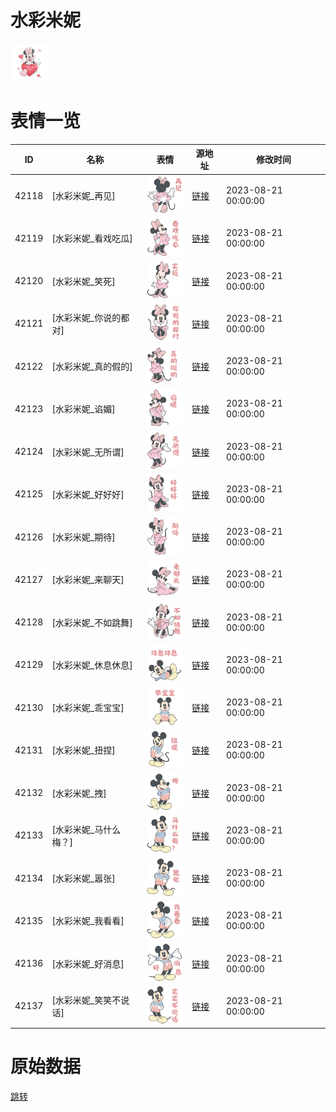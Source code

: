 # 水彩米妮

<img src="./cover.png" height="60" alt="cover" />

# 表情一览

|ID|名称|表情|源地址|修改时间|
|----|----|----|----|----|
|42118|[水彩米妮_再见]|<img src="./pic/042118_%5B水彩米妮_再见%5D.png" height="60" alt="再见"/>|[链接](https://i0.hdslb.com/bfs/garb/afd43fb16195433acf38f2ac318cb0d13acb320e.png)|2023-08-21 00:00:00|
|42119|[水彩米妮_看戏吃瓜]|<img src="./pic/042119_%5B水彩米妮_看戏吃瓜%5D.png" height="60" alt="看戏吃瓜"/>|[链接](https://i0.hdslb.com/bfs/garb/ca32129a36134bb0b4d144b952413148ee048a37.png)|2023-08-21 00:00:00|
|42120|[水彩米妮_笑死]|<img src="./pic/042120_%5B水彩米妮_笑死%5D.png" height="60" alt="笑死"/>|[链接](https://i0.hdslb.com/bfs/garb/d6283ce5d5088a0989ece78f65b19f9f6606a082.png)|2023-08-21 00:00:00|
|42121|[水彩米妮_你说的都对]|<img src="./pic/042121_%5B水彩米妮_你说的都对%5D.png" height="60" alt="你说的都对"/>|[链接](https://i0.hdslb.com/bfs/garb/1f3ea8c5d436184725cab4d121de624433185720.png)|2023-08-21 00:00:00|
|42122|[水彩米妮_真的假的]|<img src="./pic/042122_%5B水彩米妮_真的假的%5D.png" height="60" alt="真的假的"/>|[链接](https://i0.hdslb.com/bfs/garb/9cec4162c85b01093aa5af60fccc56603e94491f.png)|2023-08-21 00:00:00|
|42123|[水彩米妮_谄媚]|<img src="./pic/042123_%5B水彩米妮_谄媚%5D.png" height="60" alt="谄媚"/>|[链接](https://i0.hdslb.com/bfs/garb/74bb93d837e37d1f0ce664f587af8640aeb5fb1f.png)|2023-08-21 00:00:00|
|42124|[水彩米妮_无所谓]|<img src="./pic/042124_%5B水彩米妮_无所谓%5D.png" height="60" alt="无所谓"/>|[链接](https://i0.hdslb.com/bfs/garb/0b2cffa4d7c104c843e3397392048a72c935d9c4.png)|2023-08-21 00:00:00|
|42125|[水彩米妮_好好好]|<img src="./pic/042125_%5B水彩米妮_好好好%5D.png" height="60" alt="好好好"/>|[链接](https://i0.hdslb.com/bfs/garb/fdb3c1cde5867dace66075dbb94c36e6f991c6a2.png)|2023-08-21 00:00:00|
|42126|[水彩米妮_期待]|<img src="./pic/042126_%5B水彩米妮_期待%5D.png" height="60" alt="期待"/>|[链接](https://i0.hdslb.com/bfs/garb/98764821dbd1ff39445af4ad9d8f1cca7fe06dfc.png)|2023-08-21 00:00:00|
|42127|[水彩米妮_来聊天]|<img src="./pic/042127_%5B水彩米妮_来聊天%5D.png" height="60" alt="来聊天"/>|[链接](https://i0.hdslb.com/bfs/garb/423c3bc195c97557e89eec0d841d426fafed1944.png)|2023-08-21 00:00:00|
|42128|[水彩米妮_不如跳舞]|<img src="./pic/042128_%5B水彩米妮_不如跳舞%5D.png" height="60" alt="不如跳舞"/>|[链接](https://i0.hdslb.com/bfs/garb/c7b34512bd9b6d7638a777d450dc7694e0de3d60.png)|2023-08-21 00:00:00|
|42129|[水彩米妮_休息休息]|<img src="./pic/042129_%5B水彩米妮_休息休息%5D.png" height="60" alt="休息休息"/>|[链接](https://i0.hdslb.com/bfs/garb/7c35ea78dd34b8d4dd2357773712006a077f9220.png)|2023-08-21 00:00:00|
|42130|[水彩米妮_乖宝宝]|<img src="./pic/042130_%5B水彩米妮_乖宝宝%5D.png" height="60" alt="乖宝宝"/>|[链接](https://i0.hdslb.com/bfs/garb/bdfbac564da6980e4fd32ae588f27dad4a0339f9.png)|2023-08-21 00:00:00|
|42131|[水彩米妮_扭捏]|<img src="./pic/042131_%5B水彩米妮_扭捏%5D.png" height="60" alt="扭捏"/>|[链接](https://i0.hdslb.com/bfs/garb/002a30b5fd6596eddc5d881e026f8561595ff4bb.png)|2023-08-21 00:00:00|
|42132|[水彩米妮_拽]|<img src="./pic/042132_%5B水彩米妮_拽%5D.png" height="60" alt="拽"/>|[链接](https://i0.hdslb.com/bfs/garb/b5ad8aa4fec8ce09ff879fae9ff50c4a862df0a1.png)|2023-08-21 00:00:00|
|42133|[水彩米妮_马什么梅？]|<img src="./pic/042133_%5B水彩米妮_马什么梅？%5D.png" height="60" alt="马什么梅？"/>|[链接](https://i0.hdslb.com/bfs/garb/4e62ce37b92ef0f6fb9c8e24373b3549484e2c71.png)|2023-08-21 00:00:00|
|42134|[水彩米妮_嚣张]|<img src="./pic/042134_%5B水彩米妮_嚣张%5D.png" height="60" alt="嚣张"/>|[链接](https://i0.hdslb.com/bfs/garb/781e9a5b3211f41a3537f6d82ad394837a922ba4.png)|2023-08-21 00:00:00|
|42135|[水彩米妮_我看看]|<img src="./pic/042135_%5B水彩米妮_我看看%5D.png" height="60" alt="我看看"/>|[链接](https://i0.hdslb.com/bfs/garb/1e2fc48b12c235bf5a280810ed19b34bcd67240e.png)|2023-08-21 00:00:00|
|42136|[水彩米妮_好消息]|<img src="./pic/042136_%5B水彩米妮_好消息%5D.png" height="60" alt="好消息"/>|[链接](https://i0.hdslb.com/bfs/garb/c68d3fd5ac1878a6c20efa63b6b7c8a7e39187b4.png)|2023-08-21 00:00:00|
|42137|[水彩米妮_笑笑不说话]|<img src="./pic/042137_%5B水彩米妮_笑笑不说话%5D.png" height="60" alt="笑笑不说话"/>|[链接](https://i0.hdslb.com/bfs/garb/4a65a2cd834ea6c2f4e770b2e18722d5dfbd0342.png)|2023-08-21 00:00:00|

# 原始数据

[跳转](./raw.json)


